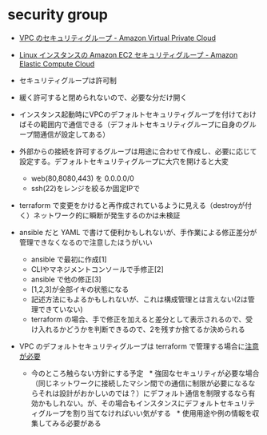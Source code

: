 # security group

* [VPC のセキュリティグループ - Amazon Virtual Private Cloud](https://docs.aws.amazon.com/ja_jp/AmazonVPC/latest/UserGuide/VPC_SecurityGroups.html)
* [Linux インスタンスの Amazon EC2 セキュリティグループ - Amazon Elastic Compute Cloud](https://docs.aws.amazon.com/ja_jp/AWSEC2/latest/UserGuide/using-network-security.html)
* セキュリティグループは許可制
* 緩く許可すると閉められないので、必要な分だけ開く
* インスタンス起動時にVPCのデフォルトセキュリティグループを付けておけばその範囲内で通信できる（デフォルトセキュリティグループに自身のグループ間通信が設定してある）
* 外部からの接続を許可するグループは用途に合わせて作成し、必要に応じて設定する。デフォルトセキュリティグループに大穴を開けると大変

    * web(80,8080,443) を 0.0.0.0/0
    * ssh(22)をレンジを絞るか固定IPで

* terraform で変更をかけると再作成されているように見える（destroyが付く）ネットワーク的に瞬断が発生するのかは未検証
* ansible だと YAML で書けて便利かもしれないが、手作業による修正差分が管理できなくなるので注意したほうがいい

    * ansible で最初に作成[1]
    * CLIやマネジメントコンソールで手修正[2]
    * ansible で他の修正[3]
    * [1,2,3]が全部イキの状態になる
    * 記述方法にもよるかもしれないが、これは構成管理とは言えない(2は管理できていない)
    * terraform の場合、手で修正を加えると差分として表示されるので、受け入れるかどうかを判断できるので、2を残すか捨てるか決められる

* VPC のデフォルトセキュリティグループは terraform で管理する場合に[注意が必要](https://github.com/officel/notes/edit/master/aws/securitygroup.md)

   * 今のところ触らない方針にする予定
   * 強固なセキュリティが必要な場合（同じネットワークに接続したマシン間での通信に制限が必要になるならそれは設計がおかしいのでは？）にデフォルト通信を制限するなら有効かもしれない。が、その場合もインスタンスにデフォルトセキュリティグループを割り当てなければいい気がする
   * 使用用途や例の情報を収集してみる必要がある
